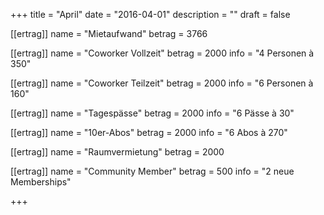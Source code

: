 +++
title = "April"
date = "2016-04-01"
description = ""
draft = false

[[ertrag]]
name = "Mietaufwand"
betrag = 3766

[[ertrag]]
name = "Coworker Vollzeit"
betrag = 2000
info = "4 Personen à 350"

[[ertrag]]
name = "Coworker Teilzeit"
betrag = 2000
info = "6 Personen à 160"

[[ertrag]]
name = "Tagespässe"
betrag = 2000
info = "6 Pässe à 30"

[[ertrag]]
name = "10er-Abos"
betrag = 2000
info = "6 Abos à 270"

[[ertrag]]
name = "Raumvermietung"
betrag = 2000

[[ertrag]]
name = "Community Member"
betrag = 500
info = "2 neue Memberships"

+++
